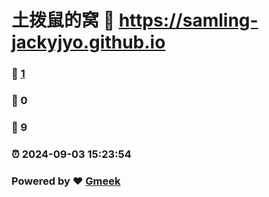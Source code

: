 # 土拨鼠的窝 :link: https://samling-jackyjyo.github.io 
### :page_facing_up: [1](https://samling-jackyjyo.github.io/tag.html) 
### :speech_balloon: 0 
### :hibiscus: 9 
### :alarm_clock: 2024-09-03 15:23:54 
### Powered by :heart: [Gmeek](https://github.com/Meekdai/Gmeek)
